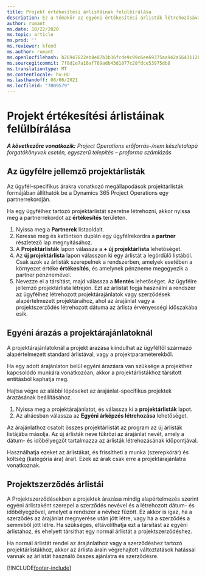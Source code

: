 ```yaml
---
title: Projekt értékesítési árlistáinak felülbírálása
description: Ez a témakör az egyéni értékesítési árlisták létrehozásával kapcsolatban tartalmaz tájékoztatást.
author: rumant
ms.date: 10/22/2020
ms.topic: article
ms.prod: ''
ms.reviewer: kfend
ms.author: rumant
ms.openlocfilehash: b26947822eb8e87b3b36fcde9c99c6ee69375aa942a5641112b9b1109dcaa26c
ms.sourcegitcommit: 7f8d1e7a16af769adb43d1877c28fdce53975db8
ms.translationtype: MT
ms.contentlocale: hu-HU
ms.lasthandoff: 08/06/2021
ms.locfileid: "7009579"
---
```

# <a name="override-project-sales-price-lists"></a>Projekt értékesítési árlistáinak felülbírálása

_**A következőre vonatkozik:** Project Operations erőforrás-/nem készletalapú forgatókönyvek esetén, egyszerű telepítés – proforma számlázás_

## <a name="customer-specific-project-price-lists"></a>Az ügyfélre jellemző projektárlisták

Az ügyfél-specifikus árakra vonatkozó megállapodások projektárlisták formájában állíthatók be a Dynamics 365 Project Operations egy partnerrekordján.

Ha egy ügyfélhez tartozó projektárlistát szeretne létrehozni, akkor nyissa meg a partnerrekordot az **értékesítés** területen.

1. Nyissa meg a **Partnerek** listaoldalt.
2. Keresse meg és kattintson duplán egy ügyfélrekordra a **partner** részletező lap megnyitásához.
3. A **Projektárlisták** lapon válassza a **+ új projektárlista** lehetőséget.
4. Az **új projektárlista** lapon válasszon ki egy árlistát a legördülő listából. Csak azok az árlisták szerepelnek a rendszerben, amelyek esetében a környezet értéke **értékesítés**, és amelynek pénzneme megegyezik a partner pénznemével.
5. Nevezze el a társítást, majd válassza a **Mentés** lehetőséget. Az ügyfélre jellemző projektárlista létrejön. Ezt az árlistát fogja használni a rendszer az ügyfélhez létrehozott projektárajánlatok vagy szerződések alapértelmezett projektáraihoz, ahol az árajánlat vagy a projektszerződés létrehozott dátuma az árlista érvényességi időszakába esik.

## <a name="custom-pricing-on-project-quotes"></a>Egyéni árazás a projektárajánlatoknál

A projektárajánlatoknál a projekt árazása kiindulhat az ügyféltől származó alapértelmezett standard árlistával, vagy a projektparaméterekből.

Ha egy adott árajánlaton belül egyéni árazásra van szüksége a projekthez kapcsolódó munkára vonatkozóan, akkor a projektárlistákhoz társított entitásból kaphatja meg.

Hajtsa végre az alábbi lépéseket az árajánlat-specifikus projektek árazásának beállításához.

1. Nyissa meg a projektárajánlatot, és válassza ki a **projektárlisták** lapot.
2. Az alrácsban válassza az **Egyéni árképzés létrehozása** lehetőséget.

Az árajánlathoz csatolt összes projektárlistát az program az új árlisták listájába másolja. Az új árlisták neve tükrözi az árajánlat nevét, amely a dátum- és időbélyegzőt tartalmazza az árlisták létrehozásának időpontjával.

Használhatja ezeket az árlistákat, és frissítheti a munka (szerepkörár) és költség (kategória ára) árait. Ezek az árak csak erre a projektárajánlatra vonatkoznak.

## <a name="price-lists-on-a-project-contract"></a>Projektszerződés árlistái

A Projektszerződésekben a projektek árazása mindig alapértelmezés szerint egyéni árlistaként szerepel a szerződés nevével és a létrehozott dátum- és időbélyegzővel, amelyet a rendszer a névhez fűzött. Ez akkor is igaz, ha a szerződés az árajánlat megnyerése után jött létre, vagy ha a szerződés a semmiből jött létre. Ha szükséges, eltávolíthatja ezt a társítást az egyéni árlistához, és ehelyett társíthat egy normál árlistát a projektszerződéshez.

Ha normál árlistát rendel az árajánlathoz vagy a szerződéshez tartozó projektárlistákhoz, akkor az árlista árain végrehajtott változtatások hatással vannak az árlistát használó összes ajánlatra és szerződésre.


[!INCLUDE[footer-include](../includes/footer-banner.md)]